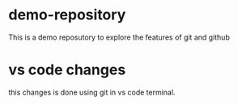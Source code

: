 # demo-repository
This is a demo reposutory to explore the features of git and github
# vs code changes
this changes is done using git in vs code terminal.
